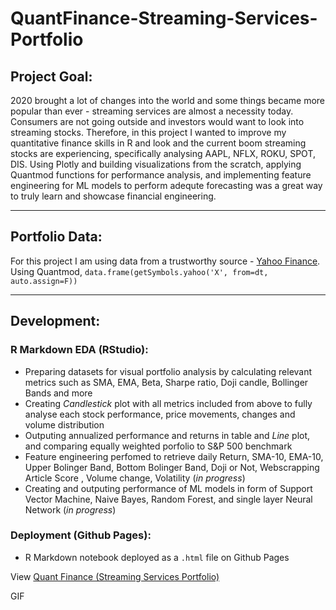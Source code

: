 # QuantFinance-Streaming-Services-Portfolio

## Project Goal:
2020 brought a lot of changes into the world and some things became more popular than ever - streaming services are almost a necessity today. Consumers are not going outside and investors would want to look into streaming stocks. Therefore, in this project I wanted to improve my quantitative finance skills in R and look and the current boom streaming stocks are experiencing, specifically analysing AAPL, NFLX, ROKU, SPOT, DIS. Using Plotly and building visualizations from the scratch, applying Quantmod functions for performance analysis, and implementing feature engineering for ML models to perform adequte forecasting was a great way to truly learn and showcase financial engineering. 

---

## Portfolio Data:
For this project I am using data from a trustworthy source - [Yahoo Finance](https://finance.yahoo.com/). Using Quantmod, `data.frame(getSymbols.yahoo('X', from=dt, auto.assign=F))`

---

## Development:
### R Markdown EDA (RStudio):
- Preparing datasets for visual portfolio analysis by calculating relevant metrics such as SMA, EMA, Beta, Sharpe ratio, Doji candle, Bollinger Bands and more
- Creating _Candlestick_ plot with all metrics included from above to fully analyse each stock performance, price movements, changes and volume distribution
- Outputing annualized performance and returns in table and _Line_ plot, and comparing equally weighted porfolio to S&P 500 benchmark
- Feature engineering perfomed to retrieve daily Return, SMA-10, EMA-10, Upper Bolinger Band, Bottom Bolinger Band, Doji or Not, Webscrapping Article Score , Volume change, Volatility (*in progress*)
- Creating and outputing performance of ML models in form of Support Vector Machine, Naive Bayes, Random Forest, and single layer Neural Network (*in progress*)

### Deployment (Github Pages):
- R Markdown notebook deployed as a `.html` file on Github Pages

View [Quant Finance (Streaming Services Portfolio)](https://denigomonov.github.io/QuantFinance-Streaming-Services-Portfolio/Quantitative_Trading_R.nb.html)

GIF
